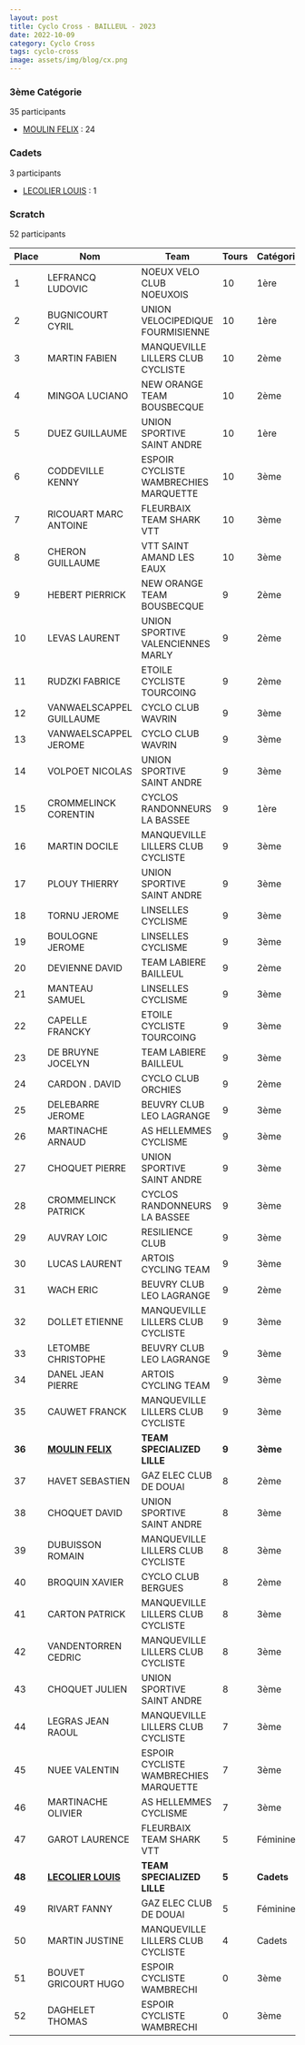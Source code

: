 ```yaml
---
layout: post
title: Cyclo Cross - BAILLEUL - 2023
date: 2022-10-09
category: Cyclo Cross
tags: cyclo-cross
image: assets/img/blog/cx.png
---
```


### 3ème Catégorie
35 participants
- [MOULIN FELIX](https://teamspecializedlille.cc/coureurs/moulinfelix) : 24

### Cadets
3 participants
- [LECOLIER LOUIS](https://teamspecializedlille.cc/coureurs/lecolierlouis) : 1

### Scratch
52 participants

| Place | Nom | Team | Tours | Catégorie | Temps |
|---|---|---|---|---|---|
| 1 | LEFRANCQ LUDOVIC | NOEUX VELO CLUB NOEUXOIS | 10 | 1ère | 0:50:0 | 
| 2 | BUGNICOURT CYRIL | UNION VELOCIPEDIQUE FOURMISIENNE | 10 | 1ère | 0:51:51 | 
| 3 | MARTIN FABIEN | MANQUEVILLE LILLERS CLUB CYCLISTE | 10 | 2ème | 0:53:53 | 
| 4 | MINGOA LUCIANO | NEW ORANGE TEAM BOUSBECQUE | 10 | 2ème | 0:53:59 | 
| 5 | DUEZ GUILLAUME | UNION SPORTIVE SAINT ANDRE | 10 | 1ère | 0:54:35 | 
| 6 | CODDEVILLE KENNY | ESPOIR CYCLISTE WAMBRECHIES MARQUETTE | 10 | 3ème | 0:54:42 | 
| 7 | RICOUART MARC ANTOINE | FLEURBAIX TEAM SHARK VTT | 10 | 3ème | 0:55:18 | 
| 8 | CHERON GUILLAUME | VTT SAINT AMAND LES EAUX | 10 | 3ème | 0:55:18 | 
| 9 | HEBERT PIERRICK | NEW ORANGE TEAM BOUSBECQUE | 9 | 2ème | 0:49:40 | 
| 10 | LEVAS LAURENT | UNION SPORTIVE VALENCIENNES MARLY | 9 | 2ème | 0:50:2 | 
| 11 | RUDZKI FABRICE | ETOILE CYCLISTE TOURCOING | 9 | 2ème | 0:50:12 | 
| 12 | VANWAELSCAPPEL GUILLAUME | CYCLO CLUB WAVRIN | 9 | 3ème | 0:50:26 | 
| 13 | VANWAELSCAPPEL JEROME | CYCLO CLUB WAVRIN | 9 | 3ème | 0:50:28 | 
| 14 | VOLPOET NICOLAS | UNION SPORTIVE SAINT ANDRE | 9 | 3ème | 0:50:40 | 
| 15 | CROMMELINCK CORENTIN | CYCLOS RANDONNEURS LA BASSEE | 9 | 1ère | 0:50:42 | 
| 16 | MARTIN DOCILE | MANQUEVILLE LILLERS CLUB CYCLISTE | 9 | 3ème | 0:50:54 | 
| 17 | PLOUY THIERRY | UNION SPORTIVE SAINT ANDRE | 9 | 3ème | 0:51:30 | 
| 18 | TORNU JEROME | LINSELLES CYCLISME | 9 | 3ème | 0:51:52 | 
| 19 | BOULOGNE JEROME | LINSELLES CYCLISME | 9 | 3ème | 0:52:19 | 
| 20 | DEVIENNE DAVID | TEAM LABIERE BAILLEUL | 9 | 2ème | 0:52:33 | 
| 21 | MANTEAU SAMUEL | LINSELLES CYCLISME | 9 | 3ème | 0:52:45 | 
| 22 | CAPELLE FRANCKY | ETOILE CYCLISTE TOURCOING | 9 | 3ème | 0:52:55 | 
| 23 | DE BRUYNE JOCELYN | TEAM LABIERE BAILLEUL | 9 | 3ème | 0:52:57 | 
| 24 | CARDON . DAVID | CYCLO CLUB ORCHIES | 9 | 2ème | 0:53:24 | 
| 25 | DELEBARRE JEROME | BEUVRY CLUB LEO LAGRANGE | 9 | 3ème | 0:53:37 | 
| 26 | MARTINACHE ARNAUD | AS HELLEMMES CYCLISME | 9 | 3ème | 0:53:40 | 
| 27 | CHOQUET PIERRE | UNION SPORTIVE SAINT ANDRE | 9 | 3ème | 0:54:11 | 
| 28 | CROMMELINCK PATRICK | CYCLOS RANDONNEURS LA BASSEE | 9 | 3ème | 0:54:13 | 
| 29 | AUVRAY LOIC | RESILIENCE CLUB | 9 | 3ème | 0:54:19 | 
| 30 | LUCAS LAURENT | ARTOIS CYCLING TEAM | 9 | 3ème | 0:54:22 | 
| 31 | WACH ERIC | BEUVRY CLUB LEO LAGRANGE | 9 | 2ème | 0:54:45 | 
| 32 | DOLLET ETIENNE | MANQUEVILLE LILLERS CLUB CYCLISTE | 9 | 3ème | 0:55:47 | 
| 33 | LETOMBE CHRISTOPHE | BEUVRY CLUB LEO LAGRANGE | 9 | 3ème | 0:55:48 | 
| 34 | DANEL JEAN PIERRE | ARTOIS CYCLING TEAM | 9 | 3ème | 0:56:10 | 
| 35 | CAUWET FRANCK | MANQUEVILLE LILLERS CLUB CYCLISTE | 9 | 3ème | 0:56:11 | 
| **36** | **[MOULIN FELIX](https://teamspecializedlille.cc/coureurs/moulinfelix)** | **TEAM SPECIALIZED LILLE** | **9** | **3ème** | **0:56:22** | 
| 37 | HAVET SEBASTIEN | GAZ ELEC CLUB DE DOUAI | 8 | 2ème | 0:50:1 | 
| 38 | CHOQUET DAVID | UNION SPORTIVE SAINT ANDRE | 8 | 3ème | 0:50:10 | 
| 39 | DUBUISSON ROMAIN | MANQUEVILLE LILLERS CLUB CYCLISTE | 8 | 3ème | 0:50:10 | 
| 40 | BROQUIN XAVIER | CYCLO CLUB BERGUES | 8 | 2ème | 0:50:21 | 
| 41 | CARTON PATRICK | MANQUEVILLE LILLERS CLUB CYCLISTE | 8 | 3ème | 0:55:8 | 
| 42 | VANDENTORREN CEDRIC | MANQUEVILLE LILLERS CLUB CYCLISTE | 8 | 3ème | 0:55:52 | 
| 43 | CHOQUET JULIEN | UNION SPORTIVE SAINT ANDRE | 8 | 3ème | 0:56:36 | 
| 44 | LEGRAS JEAN RAOUL | MANQUEVILLE LILLERS CLUB CYCLISTE | 7 | 3ème | 0:50:22 | 
| 45 | NUEE VALENTIN | ESPOIR CYCLISTE WAMBRECHIES MARQUETTE | 7 | 3ème | 0:52:39 | 
| 46 | MARTINACHE OLIVIER | AS HELLEMMES CYCLISME | 7 | 3ème | 0:53:41 | 
| 47 | GAROT LAURENCE | FLEURBAIX TEAM SHARK VTT | 5 | Féminines | 0:41:4 | 
| **48** | **[LECOLIER LOUIS](https://teamspecializedlille.cc/coureurs/lecolierlouis)** | **TEAM SPECIALIZED LILLE** | **5** | **Cadets** | **0:42:8** | 
| 49 | RIVART FANNY | GAZ ELEC CLUB DE DOUAI | 5 | Féminines | 0:42:13 | 
| 50 | MARTIN JUSTINE | MANQUEVILLE LILLERS CLUB CYCLISTE | 4 | Cadets | 0:38:52 | 
| 51 | BOUVET GRICOURT HUGO | ESPOIR CYCLISTE WAMBRECHI | 0 | 3ème | 0:38:53 | 
| 52 | DAGHELET THOMAS | ESPOIR CYCLISTE WAMBRECHI | 0 | 3ème | 0:38:53 | 
